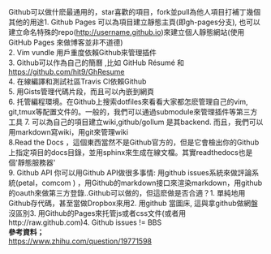 Github可以做什麽最通用的，star喜歡的項目，fork並pull為他人項目打補丁幾個其他的用途1. Github Pages  可以為項目建立靜態主頁(即gh-pages分支), 也可以建立命名特殊的repo(http://username.github.io)來建立個人靜態網站(使用 GitHub Pages 來做博客並非不道德)  
2. Vim vundle 用戶重度依賴Github來管理插件  
3. Github可以作為自己的簡曆 ,比如 GitHub Résumé 和 https://github.com/hit9/GhResume  
4. 在線編譯和測試社區Travis CI依賴Github  
5. 用Gists管理代碼片段，而且可以內嵌到網頁  
6. 托管編程環境。在Github上搜索dotfiles來看看大家都怎麽管理自己的vim, git,tmux等配置文件的。一般的，我們可以通過submodule來管理插件等第三方工具
7. 可以為自己的項目建立wiki,github/gollum 是其backend. 而且，我們可以用markdown寫wiki，用git來管理wiki  
8.Read the Docs ，這個東西當然不是Github官方的，但是它會檢出你的Github上指定項目的docs目錄，並用sphinx來生成在線文檔。其實readthedocs也是個'靜態服務器'  
9. Github API  你可以用Github API做很多事情: 用github issues系統來做評論系統(petal，comcom ) ，用Github的markdown接口來渲染markdown，用github的oauth來做第三方登錄..Github可以做的，但這麽做是否合適？1. 單純地用Github存代碼，甚至當做Dropbox來用2. 用github 當圖床, 這與拿github做網盤沒區別3. 用Github的Pages來托管js或者css文件(或者用http://raw.github.com)4. Github issues != BBS  
**參考資料；**  
https://www.zhihu.com/question/19771598
